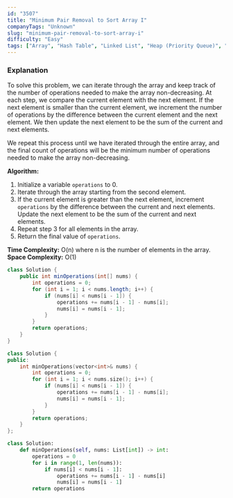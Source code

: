 ```yaml
---
id: "3507"
title: "Minimum Pair Removal to Sort Array I"
companyTags: "Unknown"
slug: "minimum-pair-removal-to-sort-array-i"
difficulty: "Easy"
tags: ["Array", "Hash Table", "Linked List", "Heap (Priority Queue)", "Simulation", "Doubly-Linked List", "Ordered Set"]
---
```


### Explanation
To solve this problem, we can iterate through the array and keep track of the number of operations needed to make the array non-decreasing. At each step, we compare the current element with the next element. If the next element is smaller than the current element, we increment the number of operations by the difference between the current element and the next element. We then update the next element to be the sum of the current and next elements.

We repeat this process until we have iterated through the entire array, and the final count of operations will be the minimum number of operations needed to make the array non-decreasing.

**Algorithm:**
1. Initialize a variable `operations` to 0.
2. Iterate through the array starting from the second element.
3. If the current element is greater than the next element, increment `operations` by the difference between the current and next elements. Update the next element to be the sum of the current and next elements.
4. Repeat step 3 for all elements in the array.
5. Return the final value of `operations`.

**Time Complexity:** O(n) where n is the number of elements in the array.
**Space Complexity:** O(1)
```java
class Solution {
    public int minOperations(int[] nums) {
        int operations = 0;
        for (int i = 1; i < nums.length; i++) {
            if (nums[i] < nums[i - 1]) {
                operations += nums[i - 1] - nums[i];
                nums[i] = nums[i - 1];
            }
        }
        return operations;
    }
}
```

```cpp
class Solution {
public:
    int minOperations(vector<int>& nums) {
        int operations = 0;
        for (int i = 1; i < nums.size(); i++) {
            if (nums[i] < nums[i - 1]) {
                operations += nums[i - 1] - nums[i];
                nums[i] = nums[i - 1];
            }
        }
        return operations;
    }
};
```

```python
class Solution:
    def minOperations(self, nums: List[int]) -> int:
        operations = 0
        for i in range(1, len(nums)):
            if nums[i] < nums[i - 1]:
                operations += nums[i - 1] - nums[i]
                nums[i] = nums[i - 1]
        return operations
```
